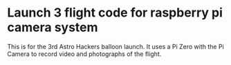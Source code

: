 # Launch 3 flight code for raspberry pi camera system
This is for the 3rd Astro Hackers balloon launch. It uses a Pi Zero with the Pi Camera to record video and photographs of the flight.
